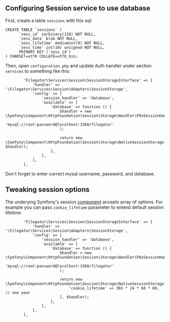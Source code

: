 
## Configuring Session service to use database

First, create a table ```sessions``` with this sql:
```
CREATE TABLE `sessions` (
      `sess_id` varbinary(128) NOT NULL,
      `sess_data` blob NOT NULL,
      `sess_lifetime` mediumint(9) NOT NULL,
      `sess_time` int(10) unsigned NOT NULL,
      PRIMARY KEY (`sess_id`)
) CHARSET=utf8 COLLATE=utf8_bin;
```

Then, open ```configuration.php``` and update Auth handler under section ```services``` to something like this:

```
        'Filegator\Services\Session\SessionStorageInterface' => [
            'handler' => '\Filegator\Services\Session\Adapters\SessionStorage',
            'config' => [
                'session_handler' => 'database',
                'available' => [
                    'database' => function () {
                        $handler = new \Symfony\Component\HttpFoundation\Session\Storage\Handler\PdoSessionHandler(
                            'mysql://root:password@localhost:3360/filegator'
                        );

                        return new \Symfony\Component\HttpFoundation\Session\Storage\NativeSessionStorage([], $handler);
                    },
                ],
            ],
        ],

```
Don't forget to enter correct mysql username, password, and database.


## Tweaking session options

The underying Symfony's session [component](https://github.com/symfony/symfony/blob/4.4/src/Symfony/Component/HttpFoundation/Session/Storage/NativeSessionStorage.php) accepts array of options.
For example you can pass ```cookie_lifetime``` parameter to extend default session lifetime:
```
        'Filegator\Services\Session\SessionStorageInterface' => [
            'handler' => '\Filegator\Services\Session\Adapters\SessionStorage',
            'config' => [
                'session_handler' => 'database',
                'available' => [
                    'database' => function () {
                        $handler = new \Symfony\Component\HttpFoundation\Session\Storage\Handler\PdoSessionHandler(
                            'mysql://root:password@localhost:3360/filegator'
                        );

                        return new \Symfony\Component\HttpFoundation\Session\Storage\NativeSessionStorage([
                            'cookie_lifetime' => 365 * 24 * 60 * 60, // one year
                        ], $handler);
                    },
                ],
            ],
        ],

```
